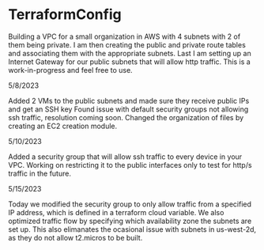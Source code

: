 # TerraformConfig

Building a VPC for a small organization in AWS with 4 subnets with 2 of them being private. I am then creating the public and private route tables and associating them with the appropriate subnets. Last I am setting up an Internet Gateway for our public subnets that will allow http traffic. This is a work-in-progress and feel free to use. 

5/8/2023

Added 2 VMs to the public subnets and made sure they receive public IPs and get an SSH key
Found issue with default security groups not allowing ssh traffic, resolution coming soon.
Changed the organization of files by creating an EC2 creation module.

5/10/2023

Added a security group that will allow ssh traffic to every device in your VPC. Working on restricting it to the public interfaces only to test for http/s traffic in the future.

5/15/2023

Today we modified the security group to only allow traffic from a specified IP address, which is defined in a terraform cloud variable. We also optimized traffic flow by specifying which availability zone the subnets are set up. This also elimanates the ocasional issue with subnets in us-west-2d, as they do not allow t2.micros to be built.
